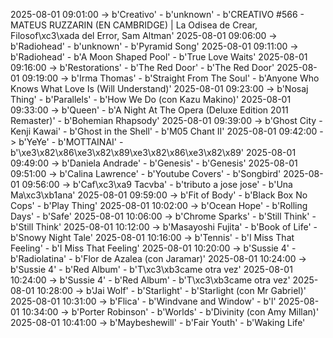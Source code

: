 2025-08-01 09:01:00 -> b'Creativo' - b'unknown' - b'CREATIVO #566 - MATEUS RUZZARIN (EN CAMBRIDGE) | La Odisea de Crear, Filosof\xc3\xada del Error, Sam Altman'
2025-08-01 09:06:00 -> b'Radiohead' - b'unknown' - b'Pyramid Song'
2025-08-01 09:11:00 -> b'Radiohead' - b'A Moon Shaped Pool' - b'True Love Waits'
2025-08-01 09:16:00 -> b'Restorations' - b'The Red Door' - b'The Red Door'
2025-08-01 09:19:00 -> b'Irma Thomas' - b'Straight From The Soul' - b'Anyone Who Knows What Love Is (Will Understand)'
2025-08-01 09:23:00 -> b'Nosaj Thing' - b'Parallels' - b'How We Do (con Kazu Makino)'
2025-08-01 09:33:00 -> b'Queen' - b'A Night At The Opera (Deluxe Edition 2011 Remaster)' - b'Bohemian Rhapsody'
2025-08-01 09:39:00 -> b'Ghost City - Kenji Kawai' - b'Ghost in the Shell' - b'M05 Chant II'
2025-08-01 09:42:00 -> b'YeYe' - b'MOTTAINAI' - b'\xe3\x82\x86\xe3\x82\x89\xe3\x82\x86\xe3\x82\x89'
2025-08-01 09:49:00 -> b'Daniela Andrade' - b'Genesis' - b'Genesis'
2025-08-01 09:51:00 -> b'Calina Lawrence' - b'Youtube Covers' - b'Songbird'
2025-08-01 09:56:00 -> b'Caf\xc3\xa9 Tacvba' - b'tributo a jose jose' - b'Una Ma\xc3\xb1ana'
2025-08-01 09:59:00 -> b'Fit of Body' - b'Black Box No Cops' - b'Play Thing'
2025-08-01 10:02:00 -> b'Ocean Hope' - b'Rolling Days' - b'Safe'
2025-08-01 10:06:00 -> b'Chrome Sparks' - b'Still Think' - b'Still Think'
2025-08-01 10:12:00 -> b'Masayoshi Fujita' - b'Book of Life' - b'Snowy Night Tale'
2025-08-01 10:16:00 -> b'Tennis' - b'I Miss That Feeling' - b'I Miss That Feeling'
2025-08-01 10:20:00 -> b'Sussie 4' - b'Radiolatina' - b'Flor de Azalea (con Jaramar)'
2025-08-01 10:24:00 -> b'Sussie 4' - b'Red Album' - b'T\xc3\xb3came otra vez'
2025-08-01 10:24:00 -> b'Sussie 4' - b'Red Album' - b'T\xc3\xb3came otra vez'
2025-08-01 10:28:00 -> b'Jai Wolf' - b'Starlight' - b'Starlight (con Mr Gabriel)'
2025-08-01 10:31:00 -> b'Flica' - b'Windvane and Window' - b'l'
2025-08-01 10:34:00 -> b'Porter Robinson' - b'Worlds' - b'Divinity (con Amy Millan)'
2025-08-01 10:41:00 -> b'Maybeshewill' - b'Fair Youth' - b'Waking Life'
